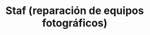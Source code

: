 ---
title: "Staf (reparación de equipos fotográficos)"
url: /sevilla/staf-reparacion-de-equipos-fotograficos/
shop: Foto
---